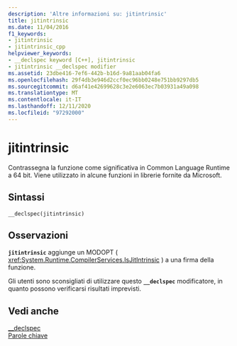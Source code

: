 ```yaml
---
description: 'Altre informazioni su: jitintrinsic'
title: jitintrinsic
ms.date: 11/04/2016
f1_keywords:
- jitintrinsic
- jitintrinsic_cpp
helpviewer_keywords:
- __declspec keyword [C++], jitintrinsic
- jitintrinsic __declspec modifier
ms.assetid: 23dbe416-7ef6-442b-b16d-9a81aab04fa6
ms.openlocfilehash: 29f4db3e946d2ccf0ec96bb0248e751bb9297db5
ms.sourcegitcommit: d6af41e42699628c3e2e6063ec7b03931a49a098
ms.translationtype: MT
ms.contentlocale: it-IT
ms.lasthandoff: 12/11/2020
ms.locfileid: "97292000"
---
```

# <a name="jitintrinsic"></a>jitintrinsic

Contrassegna la funzione come significativa in Common Language Runtime a 64 bit. Viene utilizzato in alcune funzioni in librerie fornite da Microsoft.

## <a name="syntax"></a>Sintassi

```
__declspec(jitintrinsic)
```

## <a name="remarks"></a>Osservazioni

**`jitintrinsic`** aggiunge un MODOPT ( <xref:System.Runtime.CompilerServices.IsJitIntrinsic> ) a una firma della funzione.

Gli utenti sono sconsigliati di utilizzare questo **`__declspec`** modificatore, in quanto possono verificarsi risultati imprevisti.

## <a name="see-also"></a>Vedi anche

[__declspec](../cpp/declspec.md)<br/>
[Parole chiave](../cpp/keywords-cpp.md)
